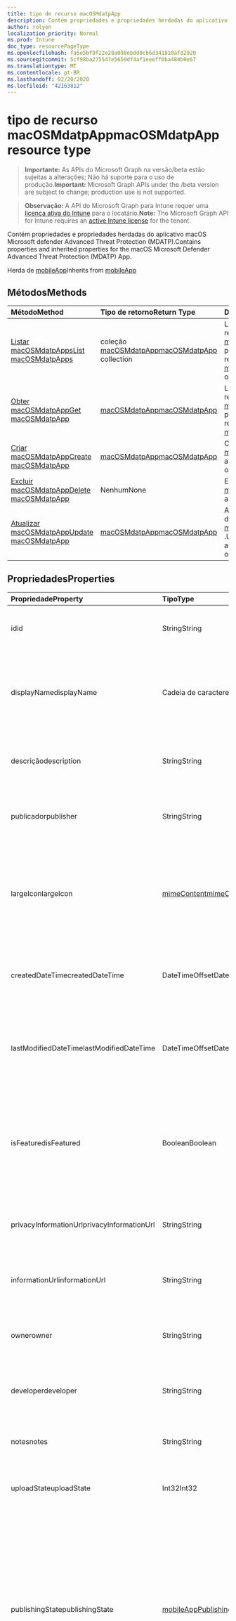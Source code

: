 ```yaml
---
title: tipo de recurso macOSMdatpApp
description: Contém propriedades e propriedades herdadas do aplicativo macOS Microsoft defender Advanced Threat Protection (MDATP).
author: rolyon
localization_priority: Normal
ms.prod: Intune
doc_type: resourcePageType
ms.openlocfilehash: fa5e5bf9f22e28a098ebdd8cb6d341810afd2920
ms.sourcegitcommit: 5cf98ba275547e5659df4af1eeeff0ba484b0e67
ms.translationtype: MT
ms.contentlocale: pt-BR
ms.lasthandoff: 02/20/2020
ms.locfileid: "42163812"
---
```

# <a name="macosmdatpapp-resource-type"></a><span data-ttu-id="daaf4-103">tipo de recurso macOSMdatpApp</span><span class="sxs-lookup"><span data-stu-id="daaf4-103">macOSMdatpApp resource type</span></span>

> <span data-ttu-id="daaf4-104">**Importante:** As APIs do Microsoft Graph na versão/beta estão sujeitas a alterações; Não há suporte para o uso de produção.</span><span class="sxs-lookup"><span data-stu-id="daaf4-104">**Important:** Microsoft Graph APIs under the /beta version are subject to change; production use is not supported.</span></span>

> <span data-ttu-id="daaf4-105">**Observação:** A API do Microsoft Graph para Intune requer uma [licença ativa do Intune](https://go.microsoft.com/fwlink/?linkid=839381) para o locatário.</span><span class="sxs-lookup"><span data-stu-id="daaf4-105">**Note:** The Microsoft Graph API for Intune requires an [active Intune license](https://go.microsoft.com/fwlink/?linkid=839381) for the tenant.</span></span>

<span data-ttu-id="daaf4-106">Contém propriedades e propriedades herdadas do aplicativo macOS Microsoft defender Advanced Threat Protection (MDATP).</span><span class="sxs-lookup"><span data-stu-id="daaf4-106">Contains properties and inherited properties for the macOS Microsoft Defender Advanced Threat Protection (MDATP) App.</span></span>


<span data-ttu-id="daaf4-107">Herda de [mobileApp](../resources/intune-shared-mobileapp.md)</span><span class="sxs-lookup"><span data-stu-id="daaf4-107">Inherits from [mobileApp](../resources/intune-shared-mobileapp.md)</span></span>

## <a name="methods"></a><span data-ttu-id="daaf4-108">Métodos</span><span class="sxs-lookup"><span data-stu-id="daaf4-108">Methods</span></span>
|<span data-ttu-id="daaf4-109">Método</span><span class="sxs-lookup"><span data-stu-id="daaf4-109">Method</span></span>|<span data-ttu-id="daaf4-110">Tipo de retorno</span><span class="sxs-lookup"><span data-stu-id="daaf4-110">Return Type</span></span>|<span data-ttu-id="daaf4-111">Descrição</span><span class="sxs-lookup"><span data-stu-id="daaf4-111">Description</span></span>|
|:---|:---|:---|
|[<span data-ttu-id="daaf4-112">Listar macOSMdatpApps</span><span class="sxs-lookup"><span data-stu-id="daaf4-112">List macOSMdatpApps</span></span>](../api/intune-apps-macosmdatpapp-list.md)|<span data-ttu-id="daaf4-113">coleção [macOSMdatpApp](../resources/intune-apps-macosmdatpapp.md)</span><span class="sxs-lookup"><span data-stu-id="daaf4-113">[macOSMdatpApp](../resources/intune-apps-macosmdatpapp.md) collection</span></span>|<span data-ttu-id="daaf4-114">Listar Propriedades e relações dos objetos [macOSMdatpApp](../resources/intune-apps-macosmdatpapp.md) .</span><span class="sxs-lookup"><span data-stu-id="daaf4-114">List properties and relationships of the [macOSMdatpApp](../resources/intune-apps-macosmdatpapp.md) objects.</span></span>|
|[<span data-ttu-id="daaf4-115">Obter macOSMdatpApp</span><span class="sxs-lookup"><span data-stu-id="daaf4-115">Get macOSMdatpApp</span></span>](../api/intune-apps-macosmdatpapp-get.md)|[<span data-ttu-id="daaf4-116">macOSMdatpApp</span><span class="sxs-lookup"><span data-stu-id="daaf4-116">macOSMdatpApp</span></span>](../resources/intune-apps-macosmdatpapp.md)|<span data-ttu-id="daaf4-117">Leia as propriedades e as relações do objeto [macOSMdatpApp](../resources/intune-apps-macosmdatpapp.md) .</span><span class="sxs-lookup"><span data-stu-id="daaf4-117">Read properties and relationships of the [macOSMdatpApp](../resources/intune-apps-macosmdatpapp.md) object.</span></span>|
|[<span data-ttu-id="daaf4-118">Criar macOSMdatpApp</span><span class="sxs-lookup"><span data-stu-id="daaf4-118">Create macOSMdatpApp</span></span>](../api/intune-apps-macosmdatpapp-create.md)|[<span data-ttu-id="daaf4-119">macOSMdatpApp</span><span class="sxs-lookup"><span data-stu-id="daaf4-119">macOSMdatpApp</span></span>](../resources/intune-apps-macosmdatpapp.md)|<span data-ttu-id="daaf4-120">Criar um novo objeto [macOSMdatpApp](../resources/intune-apps-macosmdatpapp.md) .</span><span class="sxs-lookup"><span data-stu-id="daaf4-120">Create a new [macOSMdatpApp](../resources/intune-apps-macosmdatpapp.md) object.</span></span>|
|[<span data-ttu-id="daaf4-121">Excluir macOSMdatpApp</span><span class="sxs-lookup"><span data-stu-id="daaf4-121">Delete macOSMdatpApp</span></span>](../api/intune-apps-macosmdatpapp-delete.md)|<span data-ttu-id="daaf4-122">Nenhum</span><span class="sxs-lookup"><span data-stu-id="daaf4-122">None</span></span>|<span data-ttu-id="daaf4-123">Exclui [macOSMdatpApp](../resources/intune-apps-macosmdatpapp.md).</span><span class="sxs-lookup"><span data-stu-id="daaf4-123">Deletes a [macOSMdatpApp](../resources/intune-apps-macosmdatpapp.md).</span></span>|
|[<span data-ttu-id="daaf4-124">Atualizar macOSMdatpApp</span><span class="sxs-lookup"><span data-stu-id="daaf4-124">Update macOSMdatpApp</span></span>](../api/intune-apps-macosmdatpapp-update.md)|[<span data-ttu-id="daaf4-125">macOSMdatpApp</span><span class="sxs-lookup"><span data-stu-id="daaf4-125">macOSMdatpApp</span></span>](../resources/intune-apps-macosmdatpapp.md)|<span data-ttu-id="daaf4-126">Atualiza as propriedades de um objeto [macOSMdatpApp](../resources/intune-apps-macosmdatpapp.md) .</span><span class="sxs-lookup"><span data-stu-id="daaf4-126">Update the properties of a [macOSMdatpApp](../resources/intune-apps-macosmdatpapp.md) object.</span></span>|

## <a name="properties"></a><span data-ttu-id="daaf4-127">Propriedades</span><span class="sxs-lookup"><span data-stu-id="daaf4-127">Properties</span></span>
|<span data-ttu-id="daaf4-128">Propriedade</span><span class="sxs-lookup"><span data-stu-id="daaf4-128">Property</span></span>|<span data-ttu-id="daaf4-129">Tipo</span><span class="sxs-lookup"><span data-stu-id="daaf4-129">Type</span></span>|<span data-ttu-id="daaf4-130">Descrição</span><span class="sxs-lookup"><span data-stu-id="daaf4-130">Description</span></span>|
|:---|:---|:---|
|<span data-ttu-id="daaf4-131">id</span><span class="sxs-lookup"><span data-stu-id="daaf4-131">id</span></span>|<span data-ttu-id="daaf4-132">String</span><span class="sxs-lookup"><span data-stu-id="daaf4-132">String</span></span>|<span data-ttu-id="daaf4-133">Chave da entidade.</span><span class="sxs-lookup"><span data-stu-id="daaf4-133">Key of the entity.</span></span> <span data-ttu-id="daaf4-134">Herdado de [mobileApp](../resources/intune-shared-mobileapp.md)</span><span class="sxs-lookup"><span data-stu-id="daaf4-134">Inherited from [mobileApp](../resources/intune-shared-mobileapp.md)</span></span>|
|<span data-ttu-id="daaf4-135">displayName</span><span class="sxs-lookup"><span data-stu-id="daaf4-135">displayName</span></span>|<span data-ttu-id="daaf4-136">Cadeia de caracteres</span><span class="sxs-lookup"><span data-stu-id="daaf4-136">String</span></span>|<span data-ttu-id="daaf4-137">O título do aplicativo importado ou definido pelo administrador.</span><span class="sxs-lookup"><span data-stu-id="daaf4-137">The admin provided or imported title of the app.</span></span> <span data-ttu-id="daaf4-138">Herdado de [mobileApp](../resources/intune-shared-mobileapp.md)</span><span class="sxs-lookup"><span data-stu-id="daaf4-138">Inherited from [mobileApp](../resources/intune-shared-mobileapp.md)</span></span>|
|<span data-ttu-id="daaf4-139">descrição</span><span class="sxs-lookup"><span data-stu-id="daaf4-139">description</span></span>|<span data-ttu-id="daaf4-140">String</span><span class="sxs-lookup"><span data-stu-id="daaf4-140">String</span></span>|<span data-ttu-id="daaf4-141">A descrição do aplicativo.</span><span class="sxs-lookup"><span data-stu-id="daaf4-141">The description of the app.</span></span> <span data-ttu-id="daaf4-142">Herdado de [mobileApp](../resources/intune-shared-mobileapp.md)</span><span class="sxs-lookup"><span data-stu-id="daaf4-142">Inherited from [mobileApp](../resources/intune-shared-mobileapp.md)</span></span>|
|<span data-ttu-id="daaf4-143">publicador</span><span class="sxs-lookup"><span data-stu-id="daaf4-143">publisher</span></span>|<span data-ttu-id="daaf4-144">String</span><span class="sxs-lookup"><span data-stu-id="daaf4-144">String</span></span>|<span data-ttu-id="daaf4-145">O publicador do aplicativo.</span><span class="sxs-lookup"><span data-stu-id="daaf4-145">The publisher of the app.</span></span> <span data-ttu-id="daaf4-146">Herdado de [mobileApp](../resources/intune-shared-mobileapp.md)</span><span class="sxs-lookup"><span data-stu-id="daaf4-146">Inherited from [mobileApp](../resources/intune-shared-mobileapp.md)</span></span>|
|<span data-ttu-id="daaf4-147">largeIcon</span><span class="sxs-lookup"><span data-stu-id="daaf4-147">largeIcon</span></span>|[<span data-ttu-id="daaf4-148">mimeContent</span><span class="sxs-lookup"><span data-stu-id="daaf4-148">mimeContent</span></span>](../resources/intune-shared-mimecontent.md)|<span data-ttu-id="daaf4-149">O ícone grande, a ser exibido nos detalhes do aplicativo e usado para o carregamento do ícone.</span><span class="sxs-lookup"><span data-stu-id="daaf4-149">The large icon, to be displayed in the app details and used for upload of the icon.</span></span> <span data-ttu-id="daaf4-150">Herdado de [mobileApp](../resources/intune-shared-mobileapp.md)</span><span class="sxs-lookup"><span data-stu-id="daaf4-150">Inherited from [mobileApp](../resources/intune-shared-mobileapp.md)</span></span>|
|<span data-ttu-id="daaf4-151">createdDateTime</span><span class="sxs-lookup"><span data-stu-id="daaf4-151">createdDateTime</span></span>|<span data-ttu-id="daaf4-152">DateTimeOffset</span><span class="sxs-lookup"><span data-stu-id="daaf4-152">DateTimeOffset</span></span>|<span data-ttu-id="daaf4-153">A data e a hora da criação do aplicativo.</span><span class="sxs-lookup"><span data-stu-id="daaf4-153">The date and time the app was created.</span></span> <span data-ttu-id="daaf4-154">Herdado de [mobileApp](../resources/intune-shared-mobileapp.md)</span><span class="sxs-lookup"><span data-stu-id="daaf4-154">Inherited from [mobileApp](../resources/intune-shared-mobileapp.md)</span></span>|
|<span data-ttu-id="daaf4-155">lastModifiedDateTime</span><span class="sxs-lookup"><span data-stu-id="daaf4-155">lastModifiedDateTime</span></span>|<span data-ttu-id="daaf4-156">DateTimeOffset</span><span class="sxs-lookup"><span data-stu-id="daaf4-156">DateTimeOffset</span></span>|<span data-ttu-id="daaf4-157">A data e a hora que o aplicativo foi modificado pela última vez.</span><span class="sxs-lookup"><span data-stu-id="daaf4-157">The date and time the app was last modified.</span></span> <span data-ttu-id="daaf4-158">Herdado de [mobileApp](../resources/intune-shared-mobileapp.md)</span><span class="sxs-lookup"><span data-stu-id="daaf4-158">Inherited from [mobileApp](../resources/intune-shared-mobileapp.md)</span></span>|
|<span data-ttu-id="daaf4-159">isFeatured</span><span class="sxs-lookup"><span data-stu-id="daaf4-159">isFeatured</span></span>|<span data-ttu-id="daaf4-160">Boolean</span><span class="sxs-lookup"><span data-stu-id="daaf4-160">Boolean</span></span>|<span data-ttu-id="daaf4-161">O valor que indica se o aplicativo está marcado como em destaque pelo administrador. Herdado de [mobileApp](../resources/intune-shared-mobileapp.md)</span><span class="sxs-lookup"><span data-stu-id="daaf4-161">The value indicating whether the app is marked as featured by the admin. Inherited from [mobileApp](../resources/intune-shared-mobileapp.md)</span></span>|
|<span data-ttu-id="daaf4-162">privacyInformationUrl</span><span class="sxs-lookup"><span data-stu-id="daaf4-162">privacyInformationUrl</span></span>|<span data-ttu-id="daaf4-163">String</span><span class="sxs-lookup"><span data-stu-id="daaf4-163">String</span></span>|<span data-ttu-id="daaf4-164">A URL da declaração de privacidade.</span><span class="sxs-lookup"><span data-stu-id="daaf4-164">The privacy statement Url.</span></span> <span data-ttu-id="daaf4-165">Herdado de [mobileApp](../resources/intune-shared-mobileapp.md)</span><span class="sxs-lookup"><span data-stu-id="daaf4-165">Inherited from [mobileApp](../resources/intune-shared-mobileapp.md)</span></span>|
|<span data-ttu-id="daaf4-166">informationUrl</span><span class="sxs-lookup"><span data-stu-id="daaf4-166">informationUrl</span></span>|<span data-ttu-id="daaf4-167">String</span><span class="sxs-lookup"><span data-stu-id="daaf4-167">String</span></span>|<span data-ttu-id="daaf4-168">A URL de informações adicionais.</span><span class="sxs-lookup"><span data-stu-id="daaf4-168">The more information Url.</span></span> <span data-ttu-id="daaf4-169">Herdado de [mobileApp](../resources/intune-shared-mobileapp.md)</span><span class="sxs-lookup"><span data-stu-id="daaf4-169">Inherited from [mobileApp](../resources/intune-shared-mobileapp.md)</span></span>|
|<span data-ttu-id="daaf4-170">owner</span><span class="sxs-lookup"><span data-stu-id="daaf4-170">owner</span></span>|<span data-ttu-id="daaf4-171">String</span><span class="sxs-lookup"><span data-stu-id="daaf4-171">String</span></span>|<span data-ttu-id="daaf4-172">O proprietário do conteúdo.</span><span class="sxs-lookup"><span data-stu-id="daaf4-172">The owner of the app.</span></span> <span data-ttu-id="daaf4-173">Herdado de [mobileApp](../resources/intune-shared-mobileapp.md)</span><span class="sxs-lookup"><span data-stu-id="daaf4-173">Inherited from [mobileApp](../resources/intune-shared-mobileapp.md)</span></span>|
|<span data-ttu-id="daaf4-174">developer</span><span class="sxs-lookup"><span data-stu-id="daaf4-174">developer</span></span>|<span data-ttu-id="daaf4-175">String</span><span class="sxs-lookup"><span data-stu-id="daaf4-175">String</span></span>|<span data-ttu-id="daaf4-176">O desenvolvedor do aplicativo.</span><span class="sxs-lookup"><span data-stu-id="daaf4-176">The developer of the app.</span></span> <span data-ttu-id="daaf4-177">Herdado de [mobileApp](../resources/intune-shared-mobileapp.md)</span><span class="sxs-lookup"><span data-stu-id="daaf4-177">Inherited from [mobileApp](../resources/intune-shared-mobileapp.md)</span></span>|
|<span data-ttu-id="daaf4-178">notes</span><span class="sxs-lookup"><span data-stu-id="daaf4-178">notes</span></span>|<span data-ttu-id="daaf4-179">String</span><span class="sxs-lookup"><span data-stu-id="daaf4-179">String</span></span>|<span data-ttu-id="daaf4-180">Anotações do aplicativo.</span><span class="sxs-lookup"><span data-stu-id="daaf4-180">Notes for the app.</span></span> <span data-ttu-id="daaf4-181">Herdada de [mobileApp](../resources/intune-shared-mobileapp.md)</span><span class="sxs-lookup"><span data-stu-id="daaf4-181">Inherited from [mobileApp](../resources/intune-shared-mobileapp.md)</span></span>|
|<span data-ttu-id="daaf4-182">uploadState</span><span class="sxs-lookup"><span data-stu-id="daaf4-182">uploadState</span></span>|<span data-ttu-id="daaf4-183">Int32</span><span class="sxs-lookup"><span data-stu-id="daaf4-183">Int32</span></span>|<span data-ttu-id="daaf4-184">O estado de upload.</span><span class="sxs-lookup"><span data-stu-id="daaf4-184">The upload state.</span></span> <span data-ttu-id="daaf4-185">Herdada de [mobileApp](../resources/intune-shared-mobileapp.md)</span><span class="sxs-lookup"><span data-stu-id="daaf4-185">Inherited from [mobileApp](../resources/intune-shared-mobileapp.md)</span></span>|
|<span data-ttu-id="daaf4-186">publishingState</span><span class="sxs-lookup"><span data-stu-id="daaf4-186">publishingState</span></span>|[<span data-ttu-id="daaf4-187">mobileAppPublishingState</span><span class="sxs-lookup"><span data-stu-id="daaf4-187">mobileAppPublishingState</span></span>](../resources/intune-apps-mobileapppublishingstate.md)|<span data-ttu-id="daaf4-188">O estado de publicação do aplicativo.</span><span class="sxs-lookup"><span data-stu-id="daaf4-188">The publishing state for the app.</span></span> <span data-ttu-id="daaf4-189">O aplicativo não pode ser assinado, a menos que ele seja publicado.</span><span class="sxs-lookup"><span data-stu-id="daaf4-189">The app cannot be assigned unless the app is published.</span></span> <span data-ttu-id="daaf4-190">Herdado de [mobileApp](../resources/intune-shared-mobileapp.md).</span><span class="sxs-lookup"><span data-stu-id="daaf4-190">Inherited from [mobileApp](../resources/intune-shared-mobileapp.md).</span></span> <span data-ttu-id="daaf4-191">Os valores possíveis são: `notPublished`, `processing`, `published`.</span><span class="sxs-lookup"><span data-stu-id="daaf4-191">Possible values are: `notPublished`, `processing`, `published`.</span></span>|
|<span data-ttu-id="daaf4-192">isAssigned</span><span class="sxs-lookup"><span data-stu-id="daaf4-192">isAssigned</span></span>|<span data-ttu-id="daaf4-193">Boolean</span><span class="sxs-lookup"><span data-stu-id="daaf4-193">Boolean</span></span>|<span data-ttu-id="daaf4-194">O valor que indica se o aplicativo é atribuído a pelo menos um grupo.</span><span class="sxs-lookup"><span data-stu-id="daaf4-194">The value indicating whether the app is assigned to at least one group.</span></span> <span data-ttu-id="daaf4-195">Herdado de [mobileApp](../resources/intune-shared-mobileapp.md)</span><span class="sxs-lookup"><span data-stu-id="daaf4-195">Inherited from [mobileApp](../resources/intune-shared-mobileapp.md)</span></span>|
|<span data-ttu-id="daaf4-196">roleScopeTagIds</span><span class="sxs-lookup"><span data-stu-id="daaf4-196">roleScopeTagIds</span></span>|<span data-ttu-id="daaf4-197">Coleção de cadeias de caracteres</span><span class="sxs-lookup"><span data-stu-id="daaf4-197">String collection</span></span>|<span data-ttu-id="daaf4-198">Lista de IDs de marca de escopo para este aplicativo móvel.</span><span class="sxs-lookup"><span data-stu-id="daaf4-198">List of scope tag ids for this mobile app.</span></span> <span data-ttu-id="daaf4-199">Herdado de [mobileApp](../resources/intune-shared-mobileapp.md)</span><span class="sxs-lookup"><span data-stu-id="daaf4-199">Inherited from [mobileApp](../resources/intune-shared-mobileapp.md)</span></span>|
|<span data-ttu-id="daaf4-200">dependentAppCount</span><span class="sxs-lookup"><span data-stu-id="daaf4-200">dependentAppCount</span></span>|<span data-ttu-id="daaf4-201">Int32</span><span class="sxs-lookup"><span data-stu-id="daaf4-201">Int32</span></span>|<span data-ttu-id="daaf4-202">O número total de dependências do aplicativo filho.</span><span class="sxs-lookup"><span data-stu-id="daaf4-202">The total number of dependencies the child app has.</span></span> <span data-ttu-id="daaf4-203">Herdado de [mobileApp](../resources/intune-shared-mobileapp.md)</span><span class="sxs-lookup"><span data-stu-id="daaf4-203">Inherited from [mobileApp](../resources/intune-shared-mobileapp.md)</span></span>|

## <a name="relationships"></a><span data-ttu-id="daaf4-204">Relações</span><span class="sxs-lookup"><span data-stu-id="daaf4-204">Relationships</span></span>
|<span data-ttu-id="daaf4-205">Relação</span><span class="sxs-lookup"><span data-stu-id="daaf4-205">Relationship</span></span>|<span data-ttu-id="daaf4-206">Tipo</span><span class="sxs-lookup"><span data-stu-id="daaf4-206">Type</span></span>|<span data-ttu-id="daaf4-207">Descrição</span><span class="sxs-lookup"><span data-stu-id="daaf4-207">Description</span></span>|
|:---|:---|:---|
|<span data-ttu-id="daaf4-208">categories</span><span class="sxs-lookup"><span data-stu-id="daaf4-208">categories</span></span>|<span data-ttu-id="daaf4-209">Coleção [mobileAppCategory](../resources/intune-apps-mobileappcategory.md)</span><span class="sxs-lookup"><span data-stu-id="daaf4-209">[mobileAppCategory](../resources/intune-apps-mobileappcategory.md) collection</span></span>|<span data-ttu-id="daaf4-210">A lista de categorias para este aplicativo.</span><span class="sxs-lookup"><span data-stu-id="daaf4-210">The list of categories for this app.</span></span> <span data-ttu-id="daaf4-211">Herdado de [mobileApp](../resources/intune-shared-mobileapp.md)</span><span class="sxs-lookup"><span data-stu-id="daaf4-211">Inherited from [mobileApp](../resources/intune-shared-mobileapp.md)</span></span>|
|<span data-ttu-id="daaf4-212">assignments</span><span class="sxs-lookup"><span data-stu-id="daaf4-212">assignments</span></span>|<span data-ttu-id="daaf4-213">Coleção [mobileAppAssignment](../resources/intune-apps-mobileappassignment.md)</span><span class="sxs-lookup"><span data-stu-id="daaf4-213">[mobileAppAssignment](../resources/intune-apps-mobileappassignment.md) collection</span></span>|<span data-ttu-id="daaf4-214">A lista de atribuições de grupo para esse aplicativo móvel.</span><span class="sxs-lookup"><span data-stu-id="daaf4-214">The list of group assignments for this mobile app.</span></span> <span data-ttu-id="daaf4-215">Herdado de [mobileApp](../resources/intune-shared-mobileapp.md)</span><span class="sxs-lookup"><span data-stu-id="daaf4-215">Inherited from [mobileApp](../resources/intune-shared-mobileapp.md)</span></span>|
|<span data-ttu-id="daaf4-216">installSummary</span><span class="sxs-lookup"><span data-stu-id="daaf4-216">installSummary</span></span>|[<span data-ttu-id="daaf4-217">mobileAppInstallSummary</span><span class="sxs-lookup"><span data-stu-id="daaf4-217">mobileAppInstallSummary</span></span>](../resources/intune-apps-mobileappinstallsummary.md)|<span data-ttu-id="daaf4-218">Resumo de instalação do aplicativo móvel.</span><span class="sxs-lookup"><span data-stu-id="daaf4-218">Mobile App Install Summary.</span></span> <span data-ttu-id="daaf4-219">Herdado de [mobileApp](../resources/intune-shared-mobileapp.md)</span><span class="sxs-lookup"><span data-stu-id="daaf4-219">Inherited from [mobileApp](../resources/intune-shared-mobileapp.md)</span></span>|
|<span data-ttu-id="daaf4-220">deviceStatuses</span><span class="sxs-lookup"><span data-stu-id="daaf4-220">deviceStatuses</span></span>|<span data-ttu-id="daaf4-221">coleção [mobileAppInstallStatus](../resources/intune-apps-mobileappinstallstatus.md)</span><span class="sxs-lookup"><span data-stu-id="daaf4-221">[mobileAppInstallStatus](../resources/intune-apps-mobileappinstallstatus.md) collection</span></span>|<span data-ttu-id="daaf4-222">A lista de Estados de instalação para este aplicativo móvel.</span><span class="sxs-lookup"><span data-stu-id="daaf4-222">The list of installation states for this mobile app.</span></span> <span data-ttu-id="daaf4-223">Herdado de [mobileApp](../resources/intune-shared-mobileapp.md)</span><span class="sxs-lookup"><span data-stu-id="daaf4-223">Inherited from [mobileApp](../resources/intune-shared-mobileapp.md)</span></span>|
|<span data-ttu-id="daaf4-224">userStatuses</span><span class="sxs-lookup"><span data-stu-id="daaf4-224">userStatuses</span></span>|<span data-ttu-id="daaf4-225">coleção [userAppInstallStatus](../resources/intune-apps-userappinstallstatus.md)</span><span class="sxs-lookup"><span data-stu-id="daaf4-225">[userAppInstallStatus](../resources/intune-apps-userappinstallstatus.md) collection</span></span>|<span data-ttu-id="daaf4-226">A lista de Estados de instalação para este aplicativo móvel.</span><span class="sxs-lookup"><span data-stu-id="daaf4-226">The list of installation states for this mobile app.</span></span> <span data-ttu-id="daaf4-227">Herdado de [mobileApp](../resources/intune-shared-mobileapp.md)</span><span class="sxs-lookup"><span data-stu-id="daaf4-227">Inherited from [mobileApp](../resources/intune-shared-mobileapp.md)</span></span>|
|<span data-ttu-id="daaf4-228">relações</span><span class="sxs-lookup"><span data-stu-id="daaf4-228">relationships</span></span>|<span data-ttu-id="daaf4-229">coleção [mobileAppRelationship](../resources/intune-apps-mobileapprelationship.md)</span><span class="sxs-lookup"><span data-stu-id="daaf4-229">[mobileAppRelationship](../resources/intune-apps-mobileapprelationship.md) collection</span></span>|<span data-ttu-id="daaf4-230">Lista de relações para este aplicativo móvel.</span><span class="sxs-lookup"><span data-stu-id="daaf4-230">List of relationships for this mobile app.</span></span> <span data-ttu-id="daaf4-231">Herdado de [mobileApp](../resources/intune-shared-mobileapp.md)</span><span class="sxs-lookup"><span data-stu-id="daaf4-231">Inherited from [mobileApp](../resources/intune-shared-mobileapp.md)</span></span>|

## <a name="json-representation"></a><span data-ttu-id="daaf4-232">Representação JSON</span><span class="sxs-lookup"><span data-stu-id="daaf4-232">JSON Representation</span></span>
<span data-ttu-id="daaf4-233">Veja a seguir uma representação JSON do recurso.</span><span class="sxs-lookup"><span data-stu-id="daaf4-233">Here is a JSON representation of the resource.</span></span>
<!-- {
  "blockType": "resource",
  "keyProperty": "id",
  "@odata.type": "microsoft.graph.macOSMdatpApp"
}
-->
``` json
{
  "@odata.type": "#microsoft.graph.macOSMdatpApp",
  "id": "String (identifier)",
  "displayName": "String",
  "description": "String",
  "publisher": "String",
  "largeIcon": {
    "@odata.type": "microsoft.graph.mimeContent",
    "type": "String",
    "value": "binary"
  },
  "createdDateTime": "String (timestamp)",
  "lastModifiedDateTime": "String (timestamp)",
  "isFeatured": true,
  "privacyInformationUrl": "String",
  "informationUrl": "String",
  "owner": "String",
  "developer": "String",
  "notes": "String",
  "uploadState": 1024,
  "publishingState": "String",
  "isAssigned": true,
  "roleScopeTagIds": [
    "String"
  ],
  "dependentAppCount": 1024
}
```



